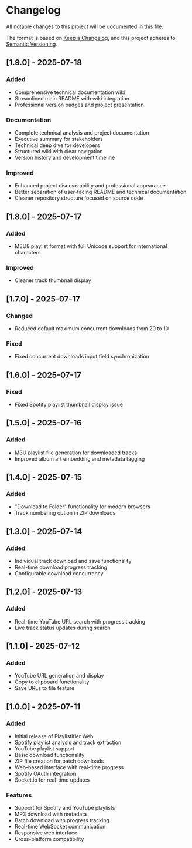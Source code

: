 # Changelog

All notable changes to this project will be documented in this file.

The format is based on [Keep a Changelog](https://keepachangelog.com/en/1.0.0/),
and this project adheres to [Semantic Versioning](https://semver.org/spec/v2.0.0.html).

## [1.9.0] - 2025-07-18

### Added
- Comprehensive technical documentation wiki
- Streamlined main README with wiki integration
- Professional version badges and project presentation

### Documentation
- Complete technical analysis and project documentation
- Executive summary for stakeholders
- Technical deep dive for developers
- Structured wiki with clear navigation
- Version history and development timeline

### Improved
- Enhanced project discoverability and professional appearance
- Better separation of user-facing README and technical documentation
- Cleaner repository structure focused on source code

## [1.8.0] - 2025-07-17

### Added
- M3U8 playlist format with full Unicode support for international characters

### Improved
- Cleaner track thumbnail display

## [1.7.0] - 2025-07-17

### Changed
- Reduced default maximum concurrent downloads from 20 to 10

### Fixed
- Fixed concurrent downloads input field synchronization

## [1.6.0] - 2025-07-17

### Fixed
- Fixed Spotify playlist thumbnail display issue

## [1.5.0] - 2025-07-16

### Added
- M3U playlist file generation for downloaded tracks
- Improved album art embedding and metadata tagging

## [1.4.0] - 2025-07-15

### Added
- "Download to Folder" functionality for modern browsers
- Track numbering option in ZIP downloads

## [1.3.0] - 2025-07-14

### Added
- Individual track download and save functionality
- Real-time download progress tracking
- Configurable download concurrency

## [1.2.0] - 2025-07-13

### Added
- Real-time YouTube URL search with progress tracking
- Live track status updates during search

## [1.1.0] - 2025-07-12

### Added
- YouTube URL generation and display
- Copy to clipboard functionality
- Save URLs to file feature

## [1.0.0] - 2025-07-11

### Added
- Initial release of Playlistifier Web
- Spotify playlist analysis and track extraction
- YouTube playlist support
- Basic download functionality
- ZIP file creation for batch downloads
- Web-based interface with real-time progress
- Spotify OAuth integration
- Socket.io for real-time updates

### Features
- Support for Spotify and YouTube playlists
- MP3 download with metadata
- Batch download with progress tracking
- Real-time WebSocket communication
- Responsive web interface
- Cross-platform compatibility
